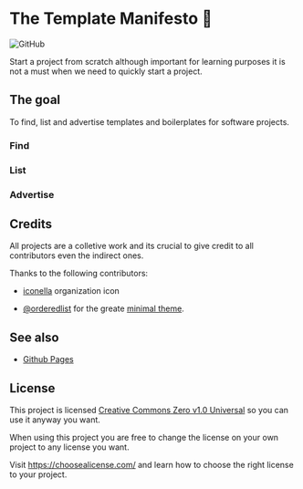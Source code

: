 # The Template Manifesto 📢

![GitHub](https://img.shields.io/github/license/template-home/generic-project)

Start a project from scratch although important for learning purposes it is not a must when we need to quickly start a project.

## The goal

To find, list and advertise templates and boilerplates for software projects.

### Find

### List

### Advertise

## Credits 

All projects are a colletive work and its crucial to give credit to all contributors even the indirect ones.

Thanks to the following contributors:

- [iconella](https://www.iconfinder.com/iconella) organization icon

- [@orderedlist](https://github.com/orderedlist) for the greate [minimal theme](https://github.com/orderedlist/minimal).

## See also

- [Github Pages](https://pages.github.com/)

## License

This project is licensed [Creative Commons Zero v1.0 Universal](LICENSE) so you can use it anyway you want. 

When using this project you are free to change the license on your own project to any license you want.

Visit <https://choosealicense.com/> and learn how to choose the right license to your project.
